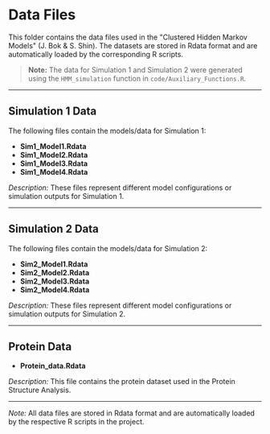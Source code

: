 # Data Files

This folder contains the data files used in the "Clustered Hidden Markov Models" (J. Bok & S. Shin). The datasets are stored in Rdata format and are automatically loaded by the corresponding R scripts.

> **Note:** The data for Simulation 1 and Simulation 2 were generated using the `HMM_simulation` function in `code/Auxiliary_Functions.R`.

---

## Simulation 1 Data
The following files contain the models/data for Simulation 1:

- **Sim1_Model1.Rdata**  
- **Sim1_Model2.Rdata**  
- **Sim1_Model3.Rdata**  
- **Sim1_Model4.Rdata**  

*Description:* These files represent different model configurations or simulation outputs for Simulation 1.

---

## Simulation 2 Data
The following files contain the models/data for Simulation 2:

- **Sim2_Model1.Rdata**  
- **Sim2_Model2.Rdata**  
- **Sim2_Model3.Rdata**  
- **Sim2_Model4.Rdata**  

*Description:* These files represent different model configurations or simulation outputs for Simulation 2.

---

## Protein Data
- **Protein_data.Rdata**  

*Description:* This file contains the protein dataset used in the Protein Structure Analysis.

---

*Note:* All data files are stored in Rdata format and are automatically loaded by the respective R scripts in the project.
